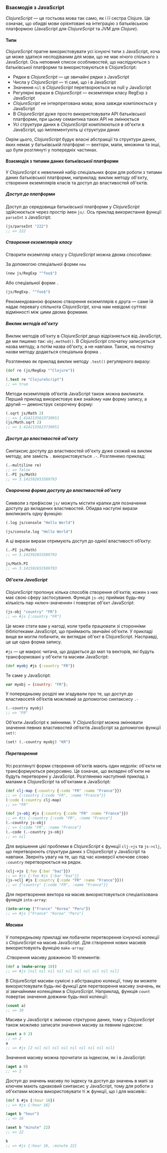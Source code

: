 ### Взаємодія з JavaScript

_ClojureScript_ — це гостьова мова так само, як і її сестра Clojure. Це означає, що обидві мови орієнтовані на інтеграцію з батьківською платформою (JavaScript для _ClojureScript_ та JVM для _Clojure_).


#### Типи

_ClojureScript_ прагне використовувати усі існуючі типи з JavaScript, хоча це може здатися несподіваним для мови, що не має нічого спільного з JavaScript. Ось неповний список особливостей, що наслідуються з батьківської платформи та використовуються в ClojureScript:

* Рядки в _ClojureScript_ — це звичайні рядки з JavaScript
* Числа у _ClojureScript_ — ті самі, що і в JavaScript
* Значення `nil` в _ClojureScript_ перетворюється на null у JavaScript
* Регулярні вирази в _ClojureScript_ — екземпляри класу RegExp з JavaScript
* _ClojureScript_ не інтерпретована мова; вона завжди компілюється у JavaScript
* В  _ClojureScript_ дуже просто використовувати API батьківської платформи, при цьому семантика таких API не змінюється
* Усі структури даних в _ClojureScript_ компілюються в об'єкти в JavaScript, що імплементують ці структури даних

Окрім цього, _ClojureScript_ будує власні абстракції та структури даних, яких немає у батьківській платформі — вектори, мапи, множини та інші, що були розглянуті у попередніх частинах.


#### Взаємодія з типами даних батьківської платформи

У _ClojureScript_ є невеликий набір спеціальних форм для роботи з типами даних батьківської платформи, наприклад: виклик методу об'єкту, створення екземплярів класів та доступ до властивостей об'єктів.


##### Доступ до платформи

Доступ до середовища батьківської платформи у _ClojureScript_ здійснюється через простір імен `js/`. Ось приклад використання функції `parseInt` з JavaScript:

```clojure
(js/parseInt "222")
;; => 222
```


##### Створення екземплярів класу

Створити екземпляр класу у _ClojureScript_ можна двома способами:

За допомогою спеціальної форми `new`
```clojure
(new js/RegExp "^foo$")
```

Або спеціальної форми `.`
```clojure
(js/RegExp. "^foo$")
```

Рекомендованою формою створення екземплярів є друга — саме їй надає перевагу спільнота _ClojureScript_, хоча нам невідомі суттєві відмінності між цими двома формами.


##### Виклик методів об'єкту

Виклик методів об'єкту в _ClojureScript_ дещо відрізняється від JavaScript, де ми пишемо так: `obj.method()`. В _ClojureScript_ спочатку записується назва методу, а потім назва об'єкту, а не навпаки. Також, на початку назви методу додається спеціальна форма `.`

Розглянемо як приклад виклик методу `.test()` регулярного виразу:

```clojure
(def re (js/RegExp "^Clojure"))

(.test re "ClojureScript")
;; => true
```

Методи екземплярів обʼєктів JavaScript також можна викликати. Перший приклад використовує вже знайому нам форму запису, а другий — демонструє скорочену форму:

```clojure
(.sqrt js/Math 2)
;; => 1.4142135623730951
(js/Math.sqrt 2)
;; => 1.4142135623730951
```


#####  Доступ до властивостей об'єкту

Синтаксис доступу до властивостей об'єкту дуже схожий на виклик методу, але замість `.` використовується `.-`. Розглянемо приклад:


```clojure
(.-multiline re)
;; => false
(.-PI js/Math)
;; => 3.141592653589793
```


##### Скорочена форма доступу до властивостей об'єкту

Символи з префіксом `js/` можуть містити крапки для позначення доступу до вкладених властивостей. Обидва наступні вирази викликають одну функцію:

```clojure
(.log js/console "Hello World")

(js/console.log "Hello World")
```

А ці вирази вирази отримують доступ до однієї властивості обʼєкту:

```clojure
(.-PI js/Math)
;; => 3.141592653589793

js/Math.PI
;; => 3.141592653589793
```


##### Об'єкти JavaScript

_ClojureScript_ пропонує кілька способів створення об'єктів; кожен з них має свою сферу застосування. Функція `js-obj` приймає будь-яку кількість пар «ключ-значення» і повертає об'єкт JavaScript: 

```clojure
(js-obj "country" "FR")
;; => #js {:country "FR"}
```

Це може стати вам у нагоді, коли треба працювати зі сторонніми бібліотеками JavaScript, що приймають звичайні об'єкти. У прикладі вище ви могли побачити, як виглядає об'єкт в ClojureScript. Насправді, це ще одна форма запису.

`#js` — це макрос читача, що додається до мап та векторів, які будуть трансформовані у об'єкти та масиви JavaScript: 

```clojure
(def myobj #js {:country "FR"})
```

Те саме у JavaScript:

```javascript
var myobj = {country: "FR"};
```

У попередньому розділі ми згадували про те, що доступ до властивосетй обʼєктів можливий за допомогою синтаксису `.-`

```clojure
(.-country myobj)
;; => "FR"
```

Об'єкти JavaScript є змінними. У _ClojureScript_ можна змінювати значення певних властивостей обʼєктів JavaScript за допомогою функції `set!`:

```clojure
(set! (.-country myobj) "KR")
```


#####  Перетворення

Усі розглянуті форми створення об'єктів мають один недолік: об'єкти не трансформуються рекурсивно. Це означає, що вкладені об'єкти не будуть перетворені у JavaScript. Розглянемо наступний приклад з мапами в _ClojureScript_ та об'єктами в JavaScript:

```clojure
(def clj-map {:country {:code "FR" :name "France"}})
;; => {:country {:code "FR", :name "France"}}
(:code (:country clj-map)
;; => "FR"

(def js-obj #js {:country {:code "FR" :name "France"}})
;; => #js {:country {:code "FR", :name "France"}
(.-country js-obj)
;; => {:code "FR", :name "France"}
(.-code (.-country js-obj)
;; => nil
```

Для вирішення цієї проблеми в _ClojureScript_ є функції `clj->js` та `js->clj`, що перетворюють структури даних з ClojureScript у JavaScript та навпаки. Зверніть увагу на те, що під час конверсії ключове слово `:country` перетворюється на рядок.

```clojure
(clj->js {:foo {:bar "baz"}})
;; => #js {:foo #js {:bar "baz"}}
(js->clj #js {:country {:code "FR" :name "France"}}))
;; => {"country" {:code "FR", :name "France"}}
```

Для перетворення вектора на масив використовується спеціалізована функція `into-array`:

```clojure
(into-array ["France" "Korea" "Peru"])
;; => #js ["France" "Korea" "Peru"]
```


##### Масиви

У попередньому прикладі ми побачили перетворення існуючої колекції з _ClojureScript_ на масив JavaScript. Для створення нових масивів використовують функцію `make-array`:

.Створення масиву довжиною 10 елементів:
```clojure
(def a (make-array 10))
;; => #js [nil nil nil nil nil nil nil nil nil nil]
```

В ClojureScript масиви сумісні з абстракцією колекції, тому ви можете використовувати будь-які функції для перетворення масиву значень, як зі звичайними колекціями в _ClojureScript_. Наприклад, функція `count` повертає значення довжини будь-якої колекції:

```clojure
(count a)
;; => 10
```

Масиви у JavaScript є змінною стрктурою даних, тому у _ClojureScript_ також можливо  записати значення масиву за певним індексом:

```clojure
(aset a 0 2)
;; => 2
a
;; => #js [2 nil nil nil nil nil nil nil nil nil]
```

Значення масиву можна прочитати за індексом, як і в JavaScript:

```clojure
(aget a 0)
;; => 2
```

Доступ до значень масиву по індексу та доступ до значень в мапі за ключем мають однаковий синтаксис у JavaScript, тому для роботи з об'єктами можна використовувати ті ж функції, що і для масивів::

```clojure
(def b #js {:hour 16})
;; => #js {:hour 16}

(aget b "hour")
;; => 16

(aset b "minute" 22)
;; => 22

b
;; => #js {:hour 16, :minute 22}
```
